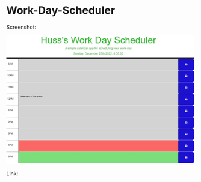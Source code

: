 # Work-Day-Scheduler









Screenshot: 

<div>
  <img src="/Assets/scheduler .jpg" width="500px"/> 
</div>




Link: 